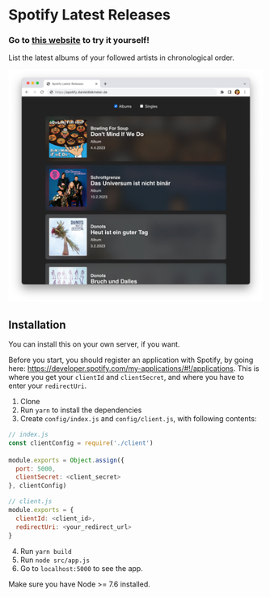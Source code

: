 # Spotify Latest Releases

### Go to [this website](https://pure-springs-36036.herokuapp.com/) to try it yourself!

List the latest albums of your followed artists in chronological order.

![Screenshot](https://raw.githubusercontent.com/danieldiekmeier/spotify-latest-releases/master/screenshot.jpg)

## Installation

You can install this on your own server, if you want.

Before you start, you should register an application with Spotify, by going here: https://developer.spotify.com/my-applications/#!/applications. This is where you get your `clientId` and `clientSecret`, and where you have to enter your `redirectUri`.

1. Clone
2. Run `yarn` to install the dependencies
3. Create `config/index.js` and `config/client.js`, with following contents:

```js
// index.js
const clientConfig = require('./client')

module.exports = Object.assign({
  port: 5000,
  clientSecret: <client_secret>
}, clientConfig)
```

```js
// client.js
module.exports = {
  clientId: <client_id>,
  redirectUri: <your_redirect_url>
}
```

4. Run `yarn build`
5. Run `node src/app.js`
6. Go to `localhost:5000` to see the app.

Make sure you have Node >= 7.6 installed.
